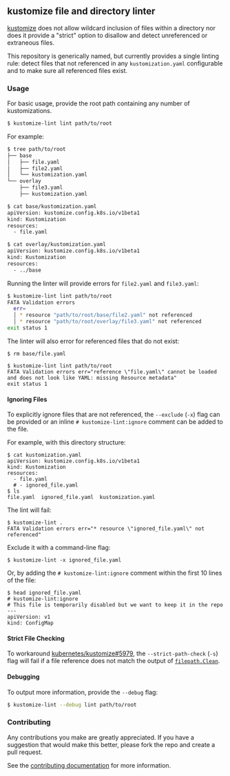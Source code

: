 ## kustomize file and directory linter

[kustomize](https://github.com/kubernetes-sigs/kustomize) does not allow wildcard inclusion of files within a directory nor does it provide a "strict" option to disallow and detect unreferenced or extraneous files.

This repository is generically named, but currently provides a single linting rule: detect files that not referenced in any `kustomization.yaml` configurable and to make sure all referenced files exist.

### Usage

For basic usage, provide the root path containing any number of kustomizations.

```sh
$ kustomize-lint lint path/to/root
```

For example:
```sh
$ tree path/to/root
├── base
│   ├── file.yaml
│   ├── file2.yaml
│   └── kustomization.yaml
└── overlay
    ├── file3.yaml
    ├── kustomization.yaml

$ cat base/kustomization.yaml
apiVersion: kustomize.config.k8s.io/v1beta1
kind: Kustomization
resources:
  - file.yaml

$ cat overlay/kustomization.yaml
apiVersion: kustomize.config.k8s.io/v1beta1
kind: Kustomization
resources:
  - ../base
```

Running the linter will provide errors for `file2.yaml` and `file3.yaml`:
```sh
$ kustomize-lint lint path/to/root 
FATA Validation errors
  err=
  │ * resource "path/to/root/base/file2.yaml" not referenced
  │ * resource "path/to/root/overlay/file3.yaml" not referenced
exit status 1
```

The linter will also error for referenced files that do not exist:
```
$ rm base/file.yaml

$ kustomize-lint lint path/to/root
FATA Validation errors err="reference \"file.yaml\" cannot be loaded and does not look like YAML: missing Resource metadata"
exit status 1
```

#### Ignoring Files

To explicitly ignore files that are not referenced, the `--exclude` (`-x`) flag can be provided or an inline `# kustomize-lint:ignore` comment can be added to the file.

For example, with this directory structure:
```
$ cat kustomization.yaml
apiVersion: kustomize.config.k8s.io/v1beta1
kind: Kustomization
resources:
  - file.yaml
  # - ignored_file.yaml
$ ls
file.yaml  ignored_file.yaml  kustomization.yaml
```

The lint will fail:
```
$ kustomize-lint .
FATA Validation errors err="* resource \"ignored_file.yaml\" not referenced"
```

Exclude it with a command-line flag:
```
$ kustomize-lint -x ignored_file.yaml
```

Or, by adding the `# kustomize-lint:ignore` comment within the first 10 lines of the file:
```
$ head ignored_file.yaml
# kustomize-lint:ignore
# This file is temporarily disabled but we want to keep it in the repo
---
apiVersion: v1
kind: ConfigMap
```

#### Strict File Checking

To workaround [kubernetes/kustomize#5979](https://github.com/kubernetes-sigs/kustomize/issues/5979), the `--strict-path-check` (`-s`) flag will fail if a file reference does not match the output of [`filepath.Clean`](https://pkg.go.dev/path/filepath#Clean).

#### Debugging

To output more information, provide the `--debug` flag:
```sh
$ kustomize-lint --debug lint path/to/root
```

### Contributing

Any contributions you make are greatly appreciated. If you have a suggestion that would make this better, please fork the repo and create a pull request.

See the [contributing documentation](./CONTRIBUTING.md) for more information.
